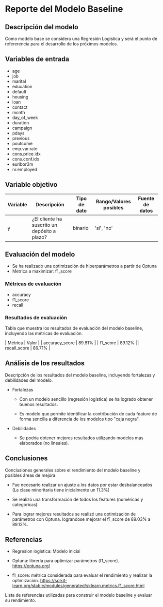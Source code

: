 # Reporte del Modelo Baseline

## Descripción del modelo

Como modelo base se considera una Regresión Logistica y será el punto de refererencia para el desarrollo de los próximos modelos.

## Variables de entrada

 * age            
 * job            
 * marital        
 * education      
 * default        
 * housing        
 * loan           
 * contact        
 * month          
 * day_of_week    
 * duration       
 * campaign       
 * pdays          
 * previous       
 * poutcome       
 * emp.var.rate   
 * cons.price.idx 
 * cons.conf.idx  
 * euribor3m      
 * nr.employed    


## Variable objetivo

| Variable | Descripción | Tipo de dato | Rango/Valores posibles | Fuente de datos |
| --- | --- | --- | --- | --- |
y | ¿El cliente ha suscrito un depósito a plazo? |binario|'sí', 'no'

## Evaluación del modelo

* Se ha realizado una optimización de hiperparámetros a partir de Optuna
* Metrica a maximizar: f1_score 

### Métricas de evaluación

* accuracy
* f1_score
* recall

### Resultados de evaluación

Tabla que muestra los resultados de evaluación del modelo baseline, incluyendo las métricas de evaluación.

| Métrica | Valor |
| accuracy_score     | 89.81% | 
| f1_score     | 89.12% | 
| recall_score     | 86.71% | 

## Análisis de los resultados

Descripción de los resultados del modelo baseline, incluyendo fortalezas y debilidades del modelo.

* Fortalezas
    - Con un modelo sencillo (regresión logística) se ha logrado obtener buenos resultados.

    - Es modelo que permite identificar la contribución de cada feature de forma sencilla a diferencia de los modelos tipo "caja negra".

* Debilidades
    - Se podría obtener mejores resultados utilizando modelos más elaborados (no lineales).

## Conclusiones

Conclusiones generales sobre el rendimiento del modelo baseline y posibles áreas de mejora

- Fue necesario realizar un ajuste a los datos por estar desbalanceados (La clase minoritaria tiene inicialmente un 11.3%)
- Se realizó una transformación de todos los features (numéricas y categóricas)

- Para lograr mejores resultados se realizó una optimización de parámetros con Optuna.
lograndose mejorar el f1_score de 89.03% a 89.12%.

## Referencias

* Regresion logistica: Modelo inicial

* Optuna: librería para optimizar parámetros (f1_score). https://optuna.org/

* f1_score: métrica considerada para evaluar el rendimiento y realizar la optimización. https://scikit-learn.org/stable/modules/generated/sklearn.metrics.f1_score.html

Lista de referencias utilizadas para construir el modelo baseline y evaluar su rendimiento.

